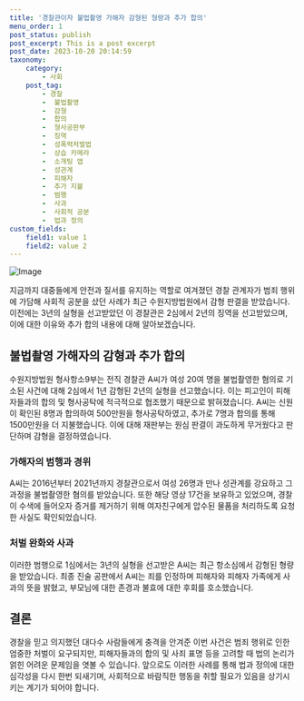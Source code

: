 ```yaml
---
title: '경찰관이자 불법촬영 가해자 감형된 형량과 추가 합의'
menu_order: 1
post_status: publish
post_excerpt: This is a post excerpt
post_date: 2023-10-20 20:14:59
taxonomy:
    category:
        - 사회
    post_tag:
        - 경찰
        -  불법촬영
        -  감형
        -  합의
        -  형사공판부
        -  징역
        -  성폭력처벌법
        -  상습 카메라
        -  소개팅 앱
        -  성관계
        -  피해자
        -  추가 지불
        -  범행
        -  사과
        -  사회적 공분
        -  법과 정의
custom_fields:
    field1: value 1
    field2: value 2
---
```


![Image](https://imgnews.pstatic.net/image/586/2024/02/07/0000072531_001_20240207140601624.jpeg?type=w647)


지금까지 대중들에게 안전과 질서를 유지하는 역할로 여겨졌던 경찰 관계자가 범죄 행위에 가담해 사회적 공분을 샀던 사례가 최근 수원지방법원에서 감형 판결을 받았습니다. 이전에는 3년의 실형을 선고받았던 이 경찰관은 2심에서 2년의 징역을 선고받았으며, 이에 대한 이유와 추가 합의 내용에 대해 알아보겠습니다.

## 불법촬영 가해자의 감형과 추가 합의

수원지방법원 형사항소9부는 전직 경찰관 A씨가 여성 20여 명을 불법촬영한 혐의로 기소된 사건에 대해 2심에서 1년 감형된 2년의 실형을 선고했습니다. 이는 피고인이 피해자들과의 합의 및 형사공탁에 적극적으로 협조했기 때문으로 밝혀졌습니다. A씨는 신원이 확인된 8명과 합의하여 500만원을 형사공탁하였고, 추가로 7명과 합의를 통해 1500만원을 더 지불했습니다. 이에 대해 재판부는 원심 판결이 과도하게 무거웠다고 판단하며 감형을 결정하였습니다.

### 가해자의 범행과 경위

A씨는 2016년부터 2021년까지 경찰관으로서 여성 26명과 만나 성관계를 강요하고 그 과정을 불법촬영한 혐의를 받았습니다. 또한 해당 영상 17건을 보유하고 있었으며, 경찰이 수색에 들어오자 증거를 제거하기 위해 여자친구에게 압수된 물품을 처리하도록 요청한 사실도 확인되었습니다.

### 처벌 완화와 사과

이러한 범행으로 1심에서는 3년의 실형을 선고받은 A씨는 최근 항소심에서 감형된 형량을 받았습니다. 최종 진술 공판에서 A씨는 죄를 인정하며 피해자와 피해자 가족에게 사과의 뜻을 밝혔고, 부모님에 대한 존경과 불효에 대한 후회를 호소했습니다.

## 결론

경찰을 믿고 의지했던 대다수 사람들에게 충격을 안겨준 이번 사건은 범죄 행위로 인한 엄중한 처벌이 요구되지만, 피해자들과의 합의 및 사죄 표명 등을 고려할 때 법의 논리가 얽힌 어려운 문제임을 엿볼 수 있습니다. 앞으로도 이러한 사례를 통해 법과 정의에 대한 심각성을 다시 한번 되새기며, 사회적으로 바람직한 행동을 취할 필요가 있음을 상기시키는 계기가 되어야 합니다.
